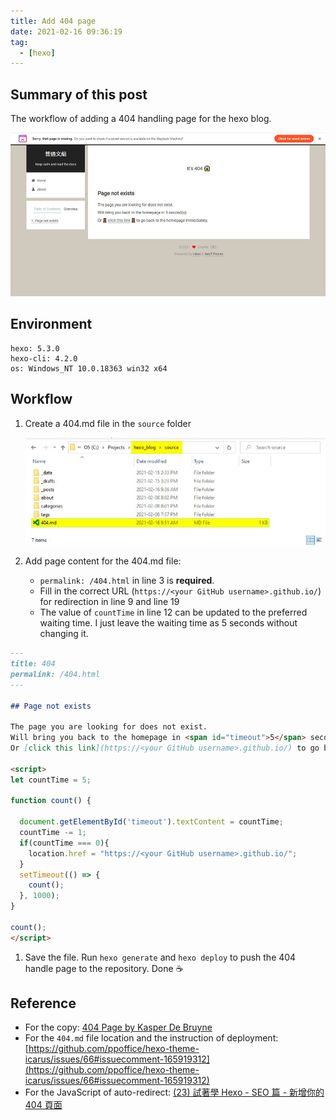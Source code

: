 ```yaml
---
title: Add 404 page
date: 2021-02-16 09:36:19
tag:
  - [hexo]
---
```


## Summary of this post

The workflow of adding a 404 handling page for the hexo blog.

![The 404 page](/2021/hexo-add-404/404-page-for-hexo-blog.jpg)

## Environment

```
hexo: 5.3.0
hexo-cli: 4.2.0
os: Windows_NT 10.0.18363 win32 x64
```

## Workflow

1. Create a 404.md file in the `source` folder

   ![The screenshot to display file location of 404.md file for the hexo blog](/2021/hexo-add-404/location-of-404-page.jpg)

2. Add page content for the 404.md file:
   - `permalink: /404.html` in line 3 is **required**.
   - Fill in the correct URL (`https://<your GitHub username>.github.io/`) for redirection in line 9 and line 19
   - The value of `countTime` in line 12 can be updated to the preferred waiting time. I just leave the waiting time as 5 seconds without changing it.

```markdown
---
title: 404
permalink: /404.html
---

## Page not exists

The page you are looking for does not exist.
Will bring you back to the homepage in <span id="timeout">5</span> second(s).
Or [click this link](https://<your GitHub username>.github.io/) to go back to the homepage immediately.

<script>
let countTime = 5;

function count() {
  
  document.getElementById('timeout').textContent = countTime;
  countTime -= 1;
  if(countTime === 0){
    location.href = "https://<your GitHub username>.github.io/";
  }
  setTimeout(() => {
    count();
  }, 1000);
}

count();
</script>
```

1. Save the file. Run `hexo generate` and `hexo deploy` to push the 404 handle page to the repository. Done ☕

## Reference

- For the copy:
  [404 Page by Kasper De Bruyne](https://codepen.io/kdbkapsere/pen/oNXLbqQ)
- For the `404.md` file location and the instruction of deployment:
  [https://github.com/ppoffice/hexo-theme-icarus/issues/66#issuecomment-165919312](https://github.com/ppoffice/hexo-theme-icarus/issues/66#issuecomment-165919312)
- For the JavaScript of auto-redirect:
  [(23) 試著學 Hexo - SEO 篇 - 新增你的 404 頁面](https://ithelp.ithome.com.tw/articles/10249685)
